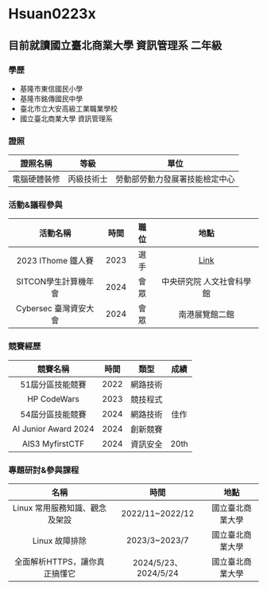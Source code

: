 # Hsuan0223x
## 目前就讀國立臺北商業大學 資訊管理系 二年級
### 學歷
* 基隆市東信國民小學
* 基隆市銘傳國民中學
* 臺北市立大安高級工業職業學校
* 國立臺北商業大學 資訊管理系

### 證照
|   證照名稱   |    等級    |              單位              |
|:------------:|:----------:|:------------------------------:|
| 電腦硬體裝修 | 丙級技術士 | 勞動部勞動力發展署技能檢定中心 |

### 活動&議程參與
|       活動名稱        | 時間 | 職位 |                               地點                               |
|:---------------------:|:----:|:----:|:----------------------------------------------------------------:|
|  2023 IThome 鐵人賽   | 2023 | 選手 | [Link](https://ithelp.ithome.com.tw/users/20162377/ironman/6618) |
| SITCON學⽣計算機年會  | 2024 | 會眾 |                    中央研究院 人文社會科學館                     |
| Cybersec 臺灣資安大會 | 2024 | 會眾 |                          南港展覽館二館                          |
### 競賽經歷

|       競賽名稱       | 時間 |   類型   | 成績 |
|:--------------------:|:----:|:--------:|:----:|
|   51屆分區技能競賽   | 2022 | 網路技術 |      |
|     HP CodeWars      | 2023 | 競技程式 |      |
|   54屆分區技能競賽   | 2024 | 網路技術 | 佳作 |
| AI Junior Award 2024 | 2024 | 創新競賽 |      |
|   AIS3 MyfirstCTF    | 2024 | 資訊安全 | 20th |
### 專題研討&參與課程


|              名稱              |         時間         |       地點       |
|:------------------------------:|:--------------------:|:----------------:|
| Linux 常用服務知識、觀念及架設 |   2022/11~2022/12    | 國立臺北商業大學 |
|         Linux 故障排除         |    2023/3~2023/7     | 國立臺北商業大學 |
| 全面解析HTTPS，讓你真正搞懂它  | 2024/5/23、2024/5/24 | 國立臺北商業大學 |
